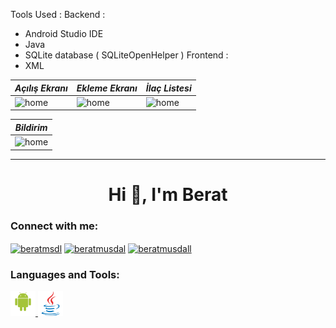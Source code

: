 
 Tools Used :
 Backend :
* Android Studio IDE
* Java 
* SQLite database ( SQLiteOpenHelper )
 Frontend :
* XML

  
| _Açılış Ekranı_    |          _Ekleme Ekranı_                    |               _İlaç Listesi_ |
|---------------------|--------------------------------------------|-----------------------------------------|
|<img src="https://github.com/astigaa/medicinereminder/assets/96549536/d3cc10ba-35c9-499e-877e-b4cd3503e0b2" alt="home" width="300"/> | <img src="https://github.com/astigaa/medicinereminder/assets/96549536/03933c9b-b567-4ffd-b635-fcf08d48a2ee" alt="home" width="300"/> | <img src="https://github.com/astigaa/medicinereminder/assets/96549536/8729ae54-96dc-4cc0-be13-155049dc67f7" alt="home" width="300"/> |

| _Bildirim_    |
|---------------------|
|<img src="https://github.com/astigaa/medicinereminder/assets/96549536/85e338f6-6978-4ec5-b070-07b1c0f40c94" alt="home" width="300"/> |
---
<h1 align="center">Hi 👋, I'm Berat</h1>
<h3 align="left">Connect with me:</h3>
<p align="left">

<a href="https://twitter.com/beratmsdl" target="blank"><img align="center" src="https://raw.githubusercontent.com/rahuldkjain/github-profile-readme-generator/master/src/images/icons/Social/twitter.svg" alt="beratmsdl" height="30" width="40" /></a>
<a href="https://linkedin.com/in/beratmusdal" target="blank"><img align="center" src="https://raw.githubusercontent.com/rahuldkjain/github-profile-readme-generator/master/src/images/icons/Social/linked-in-alt.svg" alt="beratmusdal" height="30" width="40" /></a>
<a href="https://instagram.com/beratmusdall" target="blank"><img align="center" src="https://raw.githubusercontent.com/rahuldkjain/github-profile-readme-generator/master/src/images/icons/Social/instagram.svg" alt="beratmusdall" height="30" width="40" /></a>
</p>

<h3 align="left">Languages and Tools:</h3>
<p align="left"> <a href="https://developer.android.com" target="_blank" rel="noreferrer"> <img src="https://raw.githubusercontent.com/devicons/devicon/master/icons/android/android-original-wordmark.svg" alt="android" width="40" height="40"/> </a> <a href="https://www.java.com" target="_blank" rel="noreferrer"> <img src="https://raw.githubusercontent.com/devicons/devicon/master/icons/java/java-original.svg" alt="java" width="40" height="40"/> </a> </p>



